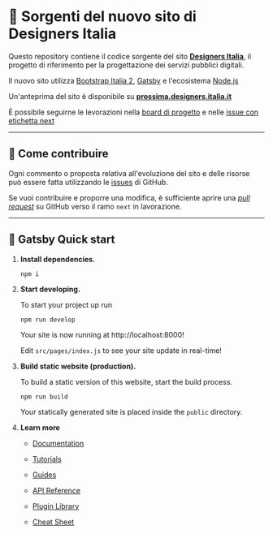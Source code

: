 # 🚧 Sorgenti del nuovo sito di Designers Italia

Questo repository contiene il codice sorgente del sito **[Designers Italia](https://designers.italia.it)**, il progetto di riferimento per la progettazione dei servizi pubblici digitali.

Il nuovo sito utilizza [Bootstrap Italia 2](https://italia.github.io/bootstrap-italia/), [Gatsby](https://www.gatsbyjs.com) e l'ecosistema [Node.js](https://nodejs.org/it/)

Un'anteprima del sito è disponibile su **[prossima.designers.italia.it](https://prossima.designers.italia.it)**  

È possibile seguirne le levorazioni nella [board di progetto](https://github.com/orgs/italia/projects/15) e nelle [issue con etichetta next](https://github.com/italia/designers.italia.it/issues?q=is%3Aissue+is%3Aopen+label%3Anext)

----------

## 💙 Come contribuire

Ogni commento o proposta relativa all'evoluzione del sito e delle risorse può essere fatta utilizzando le [issues](https://github.com/italia/designers.italia.it/issues) di GitHub.

Se vuoi contribuire e proporre una modifica, è sufficiente aprire una _[pull request](https://github.com/italia/designers.italia.it/pulls)_ su GitHub verso il ramo `next` in lavorazione.

-----------

## 🚀 Gatsby Quick start

1.  **Install dependencies.**

    ```shell
    npm i
    ```

2.  **Start developing.**

    To start your project up run

    ```shell
    npm run develop
    ```

    Your site is now running at http://localhost:8000!

    Edit `src/pages/index.js` to see your site update in real-time!

3.  **Build static website (production).**

    To build a static version of this website, start the build process.

    ```shell
    npm run build
    ```

    Your statically generated site is placed inside the `public` directory.

4.  **Learn more**

    - [Documentation](https://www.gatsbyjs.com/docs/?utm_source=starter&utm_medium=readme&utm_campaign=minimal-starter)

    - [Tutorials](https://www.gatsbyjs.com/tutorial/?utm_source=starter&utm_medium=readme&utm_campaign=minimal-starter)

    - [Guides](https://www.gatsbyjs.com/tutorial/?utm_source=starter&utm_medium=readme&utm_campaign=minimal-starter)

    - [API Reference](https://www.gatsbyjs.com/docs/api-reference/?utm_source=starter&utm_medium=readme&utm_campaign=minimal-starter)

    - [Plugin Library](https://www.gatsbyjs.com/plugins?utm_source=starter&utm_medium=readme&utm_campaign=minimal-starter)

    - [Cheat Sheet](https://www.gatsbyjs.com/docs/cheat-sheet/?utm_source=starter&utm_medium=readme&utm_campaign=minimal-starter)
